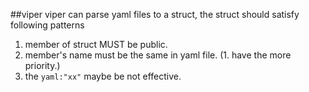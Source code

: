 ##viper
viper can parse yaml files to a struct, the struct should satisfy following patterns 
1. member of struct MUST be public.
2. member's name must be the same in yaml file. (1. have the more priority.)
3. the `yaml:"xx"` maybe be not effective.

